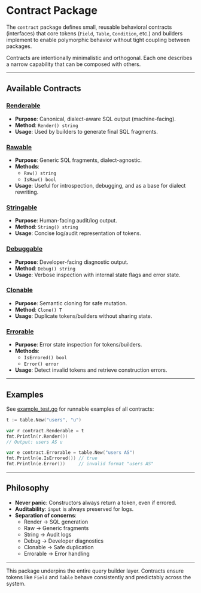 # Contract Package

The `contract` package defines small, reusable behavioral contracts (interfaces)
that core tokens (`Field`, `Table`, `Condition`, etc.) and builders implement to
enable polymorphic behavior without tight coupling between packages.

Contracts are intentionally minimalistic and orthogonal. Each one describes a
narrow capability that can be composed with others.

---

## Available Contracts

### [Renderable](./renderable.go)
- **Purpose**: Canonical, dialect-aware SQL output (machine-facing).
- **Method**: `Render() string`
- **Usage**: Used by builders to generate final SQL fragments.

### [Rawable](./rawable.go)
- **Purpose**: Generic SQL fragments, dialect-agnostic.
- **Methods**:  
  - `Raw() string`  
  - `IsRaw() bool`
- **Usage**: Useful for introspection, debugging, and as a base for dialect rewriting.

### [Stringable](./stringable.go)
- **Purpose**: Human-facing audit/log output.
- **Method**: `String() string`
- **Usage**: Concise log/audit representation of tokens.

### [Debuggable](./debuggable.go)
- **Purpose**: Developer-facing diagnostic output.
- **Method**: `Debug() string`
- **Usage**: Verbose inspection with internal state flags and error state.

### [Clonable](./clonable.go)
- **Purpose**: Semantic cloning for safe mutation.
- **Method**: `Clone() T`
- **Usage**: Duplicate tokens/builders without sharing state.

### [Errorable](./errorable.go)
- **Purpose**: Error state inspection for tokens/builders.
- **Methods**:  
  - `IsErrored() bool`  
  - `Error() error`
- **Usage**: Detect invalid tokens and retrieve construction errors.

---

## Examples

See [example_test.go](./example_test.go) for runnable examples of all contracts:

```go
t := table.New("users", "u")

var r contract.Renderable = t
fmt.Println(r.Render())
// Output: users AS u

var e contract.Errorable = table.New("users AS")
fmt.Println(e.IsErrored()) // true
fmt.Println(e.Error())     // invalid format "users AS"
```

---

## Philosophy

- **Never panic**: Constructors always return a token, even if errored.
- **Auditability**: `input` is always preserved for logs.
- **Separation of concerns**:
  - Render → SQL generation
  - Raw → Generic fragments
  - String → Audit logs
  - Debug → Developer diagnostics
  - Clonable → Safe duplication
  - Errorable → Error handling

---

This package underpins the entire query builder layer. Contracts ensure tokens
like `Field` and `Table` behave consistently and predictably across the system.
